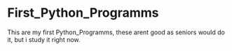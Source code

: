 # First_Python_Programms

This are my first Python_Programms, these arent good as seniors would do it, but i study it right now.
